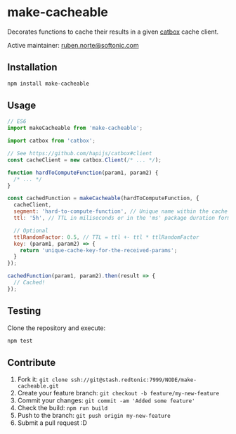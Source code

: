 # make-cacheable

Decorates functions to cache their results in a given [catbox](https://github.com/hapijs/catbox) cache client.

Active maintainer: [ruben.norte@softonic.com](mailto:ruben.norte@softonic.com?subject=make-cacheable)

## Installation

```bash
npm install make-cacheable
```

## Usage

```js
// ES6
import makeCacheable from 'make-cacheable';

import catbox from 'catbox';

// See https://github.com/hapijs/catbox#client
const cacheClient = new catbox.Client(/* ... */);

function hardToComputeFunction(param1, param2) {
  /* ... */
}

const cachedFunction = makeCacheable(hardToComputeFunction, {
  cacheClient,
  segment: 'hard-to-compute-function', // Unique name within the cache client
  ttl: '5h', // TTL in miliseconds or in the 'ms' package duration format

  // Optional
  ttlRandomFactor: 0.5, // TTL = ttl +- ttl * ttlRandomFactor
  key: (param1, param2) => {
    return 'unique-cache-key-for-the-received-params';
  }
});

cachedFunction(param1, param2).then(result => {
  // Cached!
});
```

## Testing

Clone the repository and execute:

```bash
npm test
```

## Contribute

1. Fork it: `git clone ssh://git@stash.redtonic:7999/NODE/make-cacheable.git`
2. Create your feature branch: `git checkout -b feature/my-new-feature`
3. Commit your changes: `git commit -am 'Added some feature'`
4. Check the build: `npm run build`
4. Push to the branch: `git push origin my-new-feature`
5. Submit a pull request :D
